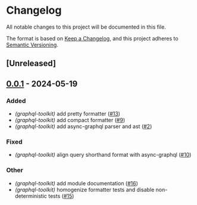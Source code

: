 # Changelog
All notable changes to this project will be documented in this file.

The format is based on [Keep a Changelog](https://keepachangelog.com/en/1.0.0/),
and this project adheres to [Semantic Versioning](https://semver.org/spec/v2.0.0.html).

## [Unreleased]

## [0.0.1](https://github.com/LNSD/graphql-toolkit/compare/v0.0.0...v0.0.1) - 2024-05-19

### Added
- *(graphql-toolkit)* add pretty formatter ([#13](https://github.com/LNSD/graphql-toolkit/pull/13))
- *(graphql-toolkit)* add compact formatter ([#9](https://github.com/LNSD/graphql-toolkit/pull/9))
- *(graphql-toolkit)* add async-graphql parser and ast ([#2](https://github.com/LNSD/graphql-toolkit/pull/2))

### Fixed
- *(graphql-toolkit)* align query shorthand format with async-graphql ([#10](https://github.com/LNSD/graphql-toolkit/pull/10))

### Other
- *(graphql-toolkit)* add module documentation ([#16](https://github.com/LNSD/graphql-toolkit/pull/16))
- *(graphql-toolkit)* homogenize formatter tests and disable non-deterministic tests ([#15](https://github.com/LNSD/graphql-toolkit/pull/15))
